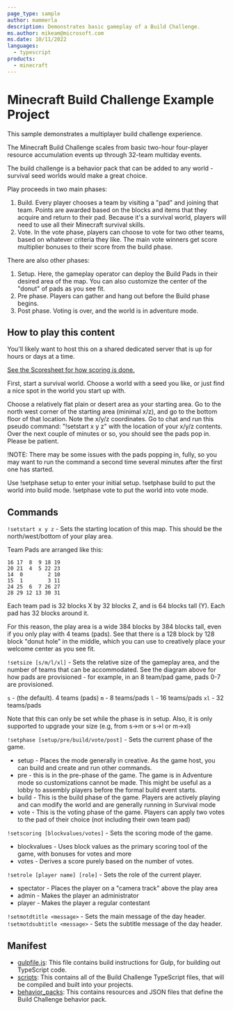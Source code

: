 ```yaml
---
page_type: sample
author: mammerla
description: Demonstrates basic gameplay of a Build Challenge.
ms.author: mikeam@microsoft.com
ms.date: 10/11/2022
languages:
  - typescript
products:
  - minecraft
---
```


# Minecraft Build Challenge Example Project

This sample demonstrates a multiplayer build challenge experience.

The Minecraft Build Challenge scales from basic two-hour four-player resource accumulation events up through 32-team multiday events.

The build challenge is a behavior pack that can be added to any world - survival seed worlds would make a great choice.

Play proceeds in two main phases:

1. Build. Every player chooses a team by visiting a "pad" and joining that team. Points are awarded based on the blocks and items that they acquire and return to their pad. Because it's a survival world, players will need to use all their Minecraft survival skills.
1. Vote. In the vote phase, players can choose to vote for two other teams, based on whatever criteria they like. The main vote winners get score multiplier bonuses to their score from the build phase.

There are also other phases:

1. Setup. Here, the gameplay operator can deploy the Build Pads in their desired area of the map.  You can also customize the center of the "donut" of pads as you see fit.
1. Pre phase. Players can gather and hang out before the Build phase begins.
1. Post phase. Voting is over, and the world is in adventure mode.

## How to play this content

You'll likely want to host this on a shared dedicated server that is up for hours or days at a time.

[See the Scoresheet for how scoring is done.](ScoreSheet.md)

First, start a survival world. Choose a world with a seed you like, or just find a nice spot in the world you start up with.

Choose a relatively flat plain or desert area as your starting area.  Go to the north west corner of the starting area (minimal x/z), and go to the bottom floor of that location. Note the x/y/z coordinates. Go to chat and run this pseudo command: "!setstart x y z" with the location of your x/y/z contents. Over the next couple of minutes or so, you should see the pads pop in. Please be patient.

!NOTE: There may be some issues with the pads popping in, fully, so you may want to run the command a second time several minutes after the first one has started.

Use !setphase setup to enter your initial setup. !setphase build to put the world into build mode. !setphase vote to put the world into vote mode.


## Commands

`!setstart x y z` - Sets the starting location of this map. This should be the north/west/bottom of your play area.

Team Pads are arranged like this:

```dotnetcli
16 17  8  9 18 19
20 21  4  5 22 23
14  0        2 10
15  1        3 11
24 25  6  7 26 27
28 29 12 13 30 31
```

Each team pad is 32 blocks X by 32 blocks Z, and is 64 blocks tall (Y). Each pad has 32 blocks around it.  

For this reason, the play area is a wide 384 blocks by 384 blocks tall, even if you only play with 4 teams (pads). See that there is a 128 block by 128 block "donut hole" in the middle, which you can use to creatively place your welcome center as you see fit.

`!setsize [s/m/l/xl]` - Sets the relative size of the gameplay area, and the number of teams that can be accommodated. See the diagram above for how pads are provisioned - for example, in an 8 team/pad game, pads 0-7 are provisioned.

`s` - (the default).  4 teams (pads)
`m` - 8 teams/pads
`l` - 16 teams/pads
`xl` - 32 teams/pads

Note that this can only be set while the phase is in setup. Also, it is only supported to upgrade your size (e.g, from s->m or s->l or m->xl)

`!setphase [setup/pre/build/vote/post]` - Sets the current phase of the game.
        
* setup - Places the mode generally in creative. As the game host, you can build and create and run other commands.
* pre - this is in the pre-phase of the game. The game is in Adventure mode so customizations cannot be made. This might be useful as a lobby to assembly players before the formal build event starts.
* build - This is the build phase of the game. Players are actively playing and can modify the world and are generally running in Survival mode
* vote - This is the voting phase of the game. Players can apply two votes to the pad of their choice (not including their own team pad)

`!setscoring [blockvalues/votes]` - Sets the scoring mode of the game.
        
* blockvalues - Uses block values as the primary scoring tool of the game, with bonuses for votes and more
* votes - Derives a score purely based on the number of votes.

`!setrole [player name] [role]` - Sets the role of the current player.

* spectator - Places the player on a "camera track" above the play area
* admin - Makes the player an administrator
* player - Makes the player a regular contestant

`!setmotdtitle <message>` - Sets the main message of the day header.
`!setmotdsubtitle <message>` - Sets the subtitle message of the day header.

## Manifest

- [gulpfile.js](https://github.com/microsoft/minecraft-scripting-samples/blob/main/build-challenge/gulpfile.js): This file contains build instructions for Gulp, for building out TypeScript code.
- [scripts](https://github.com/microsoft/minecraft-scripting-samples/blob/main/build-challenge/scripts): This contains all of the Build Challenge TypeScript files, that will be compiled and built into your projects.
- [behavior_packs](https://github.com/microsoft/minecraft-scripting-samples/blob/main/build-challenge/behavior_packs): This contains resources and JSON files that define the Build Challenge behavior pack.
